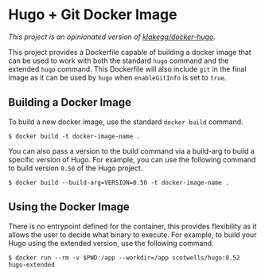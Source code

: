 # Hugo + Git Docker Image

_This project is an opinionated version of [klakegg/docker-hugo](https://github.com/klakegg/docker-hugo)._

This project provides a Dockerfile capable of building a docker image that can be used to work with both
the standard `hugo` command and the extended `hugo` command. This Dockerfile will also include `git` in
the final image as it can be used by `hugo` when `enableGitInfo` is set to `true`.

## Building a Docker Image

To build a new docker image, use the standard `docker build` command.

```shell
$ docker build -t docker-image-name .
```

You can also pass a version to the build command via a build-arg to build a specific version of Hugo. For example,
you can use the following command to build version `0.50` of the Hugo project.

```shell
$ docker build --build-arg=VERSION=0.50 -t docker-image-name .
```

## Using the Docker Image

There is no entrypoint defined for the container, this provides flexibility as it allows the user to decide what binary
to execute. For example, to build your Hugo using the extended version, use the following command.

```shell
$ docker run --rm -v $PWD:/app --workdir=/app scotwells/hugo:0.52 hugo-extended
```

